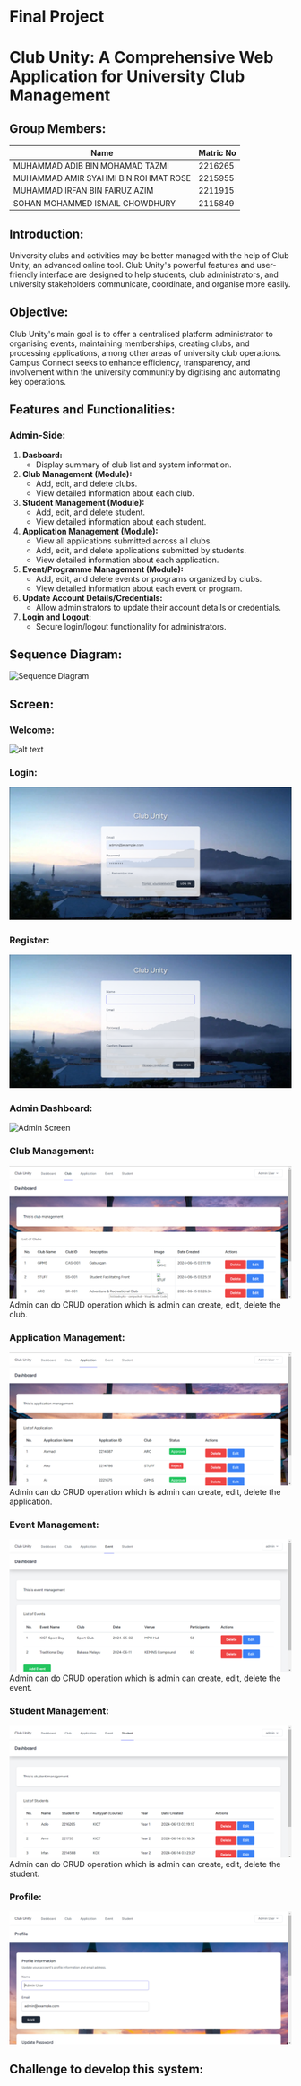 
# Final Project

# Club Unity: A Comprehensive Web Application for University Club Management

## Group Members:
| Name  | Matric No |
| ------------- | ------------- |
| MUHAMMAD ADIB BIN MOHAMAD TAZMI | 2216265 |
| MUHAMMAD AMIR SYAHMI BIN ROHMAT ROSE | 2215955 |
| MUHAMMAD IRFAN BIN FAIRUZ AZIM | 2211915 |
| SOHAN MOHAMMED ISMAIL CHOWDHURY | 2115849 |

## Introduction:
University clubs and activities may be better managed with the help of Club Unity, an advanced online tool. Club Unity's powerful features and user-friendly interface are designed to help students, club administrators, and university stakeholders communicate, coordinate, and organise more easily.

## Objective:
Club Unity's main goal is to offer a centralised platform administrator to organising events, maintaining memberships, creating clubs, and processing applications, among other areas of university club operations. Campus Connect seeks to enhance efficiency, transparency, and involvement within the university community by digitising and automating key operations.

## Features and Functionalities:

### Admin-Side:
1. **Dasboard:**
   - Display summary of club list and system information.
2. **Club Management (Module):**
   - Add, edit, and delete clubs.
   - View detailed information about each club.
3. **Student Management (Module):**
   - Add, edit, and delete student.
   - View detailed information about each student.
4. **Application Management (Module):**
   - View all applications submitted across all clubs.
   - Add, edit, and delete applications submitted by students.
   - View detailed information about each application.
6. **Event/Programme Management (Module):**
   - Add, edit, and delete events or programs organized by clubs.
   - View detailed information about each event or program.
7. **Update Account Details/Credentials:**
   - Allow administrators to update their account details or credentials.
8. **Login and Logout:**
   - Secure login/logout functionality for administrators.


## Sequence Diagram:
![Sequence Diagram](https://github.com/adbtzmi/Project-Proposal/assets/89768879/8975f828-c40d-47d7-9fe4-50b06f7ff7df)


## Screen:

### Welcome:
![alt text](Screnshot/image-3.png)

### Login:
![alt text](Screenshot/image-4.png)

### Register:
![alt text](Screenshot/image-5.png)

### Admin Dashboard:
![Admin Screen]()

### Club Management:
![alt text](Screenshot/image-7.png)
Admin can do CRUD operation which is admin can create, edit, delete the club.

### Application Management:
![alt text](Screenshot/image-8.png)
Admin can do CRUD operation which is admin can create, edit, delete the application.

### Event Management:
![Event management](Screenshot/image-1.png)
Admin can do CRUD operation which is admin can create, edit, delete the event.

### Student Management:
![alt text](Screenshot/image-2.png)
Admin can do CRUD operation which is admin can create, edit, delete the student.

### Profile:
![alt text](Screenshot/image.png)


## Challenge to develop this system:
